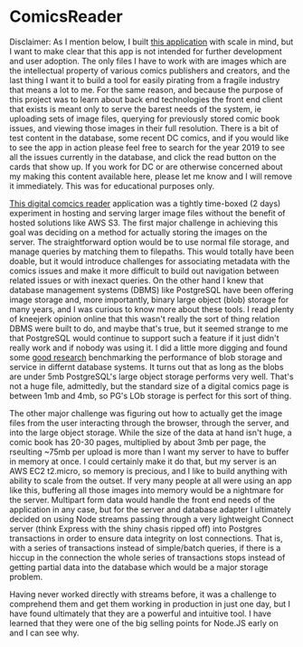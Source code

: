 # ComicsReader
Disclaimer: As I mention below, I built [this application](http://ec2-54-164-104-47.compute-1.amazonaws.com/) with scale in mind, but I want to make clear that this app is not intended for further development and user adoption. The only files I have to work with are images which are the intellectual property of various comics publishers and creators, and the last thing I want it to build a tool for easily pirating from a fragile industry that means a lot to me. For the same reason, and because the purpose of this project was to learn about back end technologies the front end client that exists is meant only to serve the barest needs of the system, ie uploading sets of image files, querying for previously stored comic book issues, and viewing those images in their full resolution. There is a bit of test content in the database, some recent DC comics, and if you would like to see the app in action please feel free to search for the year 2019 to see all the issues currently in the database, and click the read button on the cards that show up. If you work for DC or are otherwise concerned about my making this content available here, please let me know and I will remove it immediately. This was for educational purposes only. 

[This digital comcics reader](http://ec2-54-164-104-47.compute-1.amazonaws.com/) application was a tightly time-boxed (2 days) experiment in hosting and serving larger image files without the benefit of hosted solutions like AWS S3. The first major challenge in achieving this goal was deciding on a method for actually storing the images on the server. The straightforward option would be to use normal file storage, and manage queries by matching them to filepaths. This would totally have been doable, but it would introduce challenges for associating metadata with the comics issues and make it more difficult to build out navigation between related issues or with inexact queries. On the other hand I knew that database management systems (DBMS) like PostgreSQL have been offering image storage and, more importantly, binary large object (blob) storage for many years, and I was curious to know more about these tools. I read plenty of kneejerk opinion online that this wasn't really the sort of thing relation DBMS were built to do, and maybe that's true, but it seemed strange to me that PostgreSQL would continue to support such a feature if it just didn't really work and if nobody was using it. 
I did a little more digging and found some [good research](http://www.faculty.jacobs-university.de/pbaumann/iu-bremen.de_pbaumann/Papers/blob-report.pdf) benchmarking the performance of blob storage and service in differnt database systems. It turns out that as long as the blobs are under 5mb PostgreSQL's large object storage performs very well. That's not a huge file, admittedly, but the standard size of a digital comics page is between 1mb and 4mb, so PG's LOb storage is perfect for this sort of thing. 

The other major challenge was figuring out how to actually get the image files from the user interacting through the browser, through the server, and into the large object storage. While the size of the data at hand isn't huge, a comic book has 20-30 pages, multiplied by about 3mb per page, the rseulting ~75mb per upload is more than I want my server to have to buffer in memory at once. I could certainly make it do that, but my server is an AWS EC2 t2.micro, so memory is precious, and I like to build anything with ability to scale from the outset. If very many people at all were using an app like this, buffering all those images into memory would be a nightmare for the server. Multipart form data would handle the front end needs of the application in any case, but for the server and database adapter I ultimately decided on using Node streams passing through a very lightweight Connect server (think Express with the shiny chasis ripped off) into Postgres transactions in order to ensure data integrity on lost connections. That is, with a series of transactions instead of simple/batch queries, if there is a hiccup in the connection the whole series of transactions stops instead of getting partial data into the database which would be a major storage problem. 

Having never worked directly with streams before, it was a challenge to comprehend them and get them working in production in just one day, but I have found ultimately that they are a powerful and intuitive tool. I have learned that they were one of the big selling points for Node.JS early on and I can see why. 

